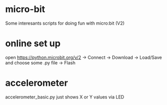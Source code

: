 # micro-bit
Some interesants scripts for doing fun with micro:bit (V2)

# online set up
open https://python.microbit.org/v/2
-> Connect
-> Download
-> Load/Save and choose some .py file
-> Flash

# accelerometer
accelerometer_basic.py just shows X or Y values via LED 

